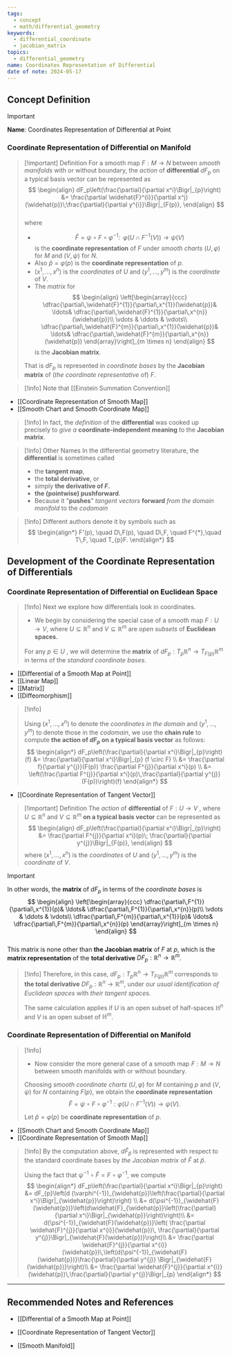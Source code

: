 ```yaml
---
tags:
  - concept
  - math/differential_geometry
keywords:
  - differential_coordinate
  - jacobian_matrix
topics:
  - differential_geometry
name: Coordinates Representation of Differential
date of note: 2024-05-17
---
```


## Concept Definition

>[!important]
>**Name**: Coordinates Representation of Differential at Point


### Coordinate Representation of Differential on Manifold

>[!important] Definition
>For a smooth map $F: M \rightarrow N$ between *smooth manifolds* with or without boundary, the *action* of **differential** $dF_{p}$ on a typical basis vector can be represented as
>$$
> \begin{align}
> dF_p\left(\frac{\partial}{\partial x^i}\Bigr|_{p}\right) &= \frac{\partial \widehat{F}^{i}}{\partial x^j}(\widehat{p})\;\frac{\partial}{\partial y^{i}}\Bigr|_{F(p)},
> \end{align}
>$$  
>where  
>- $$\widehat{F} = \psi \circ F \circ \varphi^{-1}: \;\; \varphi(U \cap F^{-1}(V)) \rightarrow \psi(V)$$ is the **coordinate representation** of $F$ under *smooth charts* $(U,\varphi)$ for $M$ and $(V, \psi)$ for $N$. 
>- Also $\widehat{p} = \varphi(p)$  is the **coordinate representation** of $p$. 
>- $(x^1,\ldots, x^n)$ is the *coordinates* of $U$ and $(y^1,\ldots, y^m)$ is the *coordinate* of $V$.  
>- The *matrix* for 
>$$
>\begin{align}
>  \left[\begin{array}{ccc}
> \dfrac{\partial\,\widehat{F}^{1}}{\partial\,x^{1}}(\widehat{p})& \ldots& \dfrac{\partial\,\widehat{F}^{1}}{\partial\,x^{n}}(\widehat{p})\\
> \vdots & \ddots & \vdots\\
> \dfrac{\partial\,\widehat{F}^{m}}{\partial\,x^{1}}(\widehat{p})& \ldots& \dfrac{\partial\,\widehat{F}^{m}}{\partial\,x^{n}}(\widehat{p})
> \end{array}\right]_{m \times n}
> \end{align}
>$$ 
>is the **Jacobian matrix**.
>
>That is $dF_{p}$ is represented in *coordinate bases* by the **Jacobian matrix** of (*the coordinate representative* of) $F$.

>[!info]
>Note that [[Einstein Summation Convention]]

- [[Coordinate Representation of Smooth Map]]
- [[Smooth Chart and Smooth Coordinate Map]]

>[!info]
>In fact, the *definition* of the **differential** was cooked up precisely to *give a* **coordinate-independent meaning** to the **Jacobian matrix**.

>[!info] Other Names
>In the differential geometry literature, the **differential** is sometimes called 
>- the **tangent map**, 
>- the **total derivative**, or 
>- simply **the derivative of $F$.** 
>-  **the (pointwise) pushforward**. 
>	- Because it "**pushes**" *tangent vectors* **forward** *from the domain manifold* to the *codomain*

>[!info]
>Different authors denote it by symbols such as
>$$
> \begin{align*}
> F'(p), \quad D\,F(p), \quad D\,F, \quad F^{*},\quad T\,F, \quad T_{p}F.
> \end{align*}
>$$ 



## Development of the Coordinate Representation of Differentials

### Coordinate Representation of Differential on Euclidean Space

>[!info]
>Next we explore how differentials look in coordinates. 
>
>- We begin by considering the special case of a smooth map $F: U \rightarrow V$, where $U \subseteq \mathbb{R}^n$ and $V \subseteq \mathbb{R}^m$ are *open subsets* of **Euclidean spaces.**  
>
>For any $p \in U$ , we will determine the **matrix** of $dF_p: T_{p}\mathbb{R}^n \rightarrow T_{F(p)}\mathbb{R}^m$ in terms of the *standard coordinate bases.*

- [[Differential of a Smooth Map at Point]]
- [[Linear Map]]
- [[Matrix]]
- [[Diffeomorphism]]

>[!info]
>
> Using $(x^1,\ldots, x^n)$ to denote the *coordinates in the domain* and $(y^1,\ldots, y^m)$ to denote those in the *codomain*, we use the **chain rule** to compute **the action of $dF_p$ on a typical basis vector** as follows:
>$$ 
> \begin{align*}
> dF_p\left(\frac{\partial}{\partial x^i}\Bigr|_{p}\right)(f) &= \frac{\partial}{\partial x^i}\Bigr|_{p} (f \circ F) \\
> &= \frac{\partial f}{\partial y^{j}}(F(p)) \frac{\partial F^{j}}{\partial x^i}(p) \\
> &= \left(\frac{\partial F^{j}}{\partial x^i}(p)\,\frac{\partial}{\partial y^{j}}(F(p))\right)(f) 
> \end{align*}
>$$ 

- [[Coordinate Representation of Tangent Vector]]

>[!important] Definition
>The *action* of **differential** of $F: U \rightarrow V$ , where $U \subseteq \mathbb{R}^n$ and $V \subseteq \mathbb{R}^m$ **on a typical basis vector** can be represented as
>$$
> \begin{align}
> dF_p\left(\frac{\partial}{\partial x^i}\Bigr|_{p}\right) &= \frac{\partial F^{j}}{\partial x^i}(p)\; \frac{\partial}{\partial y^{j}}\Bigr|_{F(p)},
> \end{align} 
>$$ 
>where $(x^1,\ldots, x^n)$ is the *coordinates* of $U$ and $(y^1,\ldots, y^m)$ is the *coordinate* of $V$.

>[!important]
>In other words, the **matrix** of $dF_p$ in terms of the *coordinate bases* is 
>$$
> \begin{align}
>  \left[\begin{array}{ccc}
> \dfrac{\partial\,F^{1}}{\partial\,x^{1}}(p)& \ldots& \dfrac{\partial\,F^{1}}{\partial\,x^{n}}(p)\\
> \vdots & \ddots & \vdots\\
> \dfrac{\partial\,F^{m}}{\partial\,x^{1}}(p)& \ldots& \dfrac{\partial\,F^{m}}{\partial\,x^{n}}(p)
> \end{array}\right]_{m \times n}
> \end{align}
>$$  
>This matrix is none other than **the Jacobian matrix** of $F$ at $p$, which is the **matrix representation** of the **total derivative** $DF_{p}: \mathbb{R}^n \rightarrow \mathbb{R}^m$. 

>[!info]
> Therefore, in this case, $dF_p: T_{p}\mathbb{R}^n \rightarrow T_{F(p)}\mathbb{R}^m$ corresponds to **the total derivative** $DF_{p}: \mathbb{R}^n \rightarrow \mathbb{R}^m$, under our *usual identification of Euclidean spaces* with *their tangent spaces.* 
> 
> The same calculation applies if $U$ is an open subset of half-spaces $\mathbb{H}^n$ and $V$ is an open subset of $\mathbb{H}^m$.


### Coordinate Representation of Differential on Manifold

>[!info]
>- Now consider the more general case of a smooth map $F: M \rightarrow N$ between smooth manifolds with or without boundary.   
> 
> Choosing *smooth coordinate charts* $(U,\varphi)$ for $M$ containing $p$ and $(V, \psi)$  for $N$ containing $F(p)$, we obtain the **coordinate representation** $$\widehat{F} = \psi \circ F \circ \varphi^{-1}: \varphi(U \cap F^{-1}(V)) \rightarrow \psi(V).$$ 
> 
> Let $\widehat{p} = \varphi(p)$ be **coordinate representation** of $p$.

- [[Smooth Chart and Smooth Coordinate Map]]
- [[Coordinate Representation of Smooth Map]]

>[!info]
> By the computation above, $d\widehat{F}_{\widehat{p}}$ is represented with respect to the standard coordinate bases by *the Jacobian matrix* of $\widehat{F}$ at $\widehat{p}$. 
> 
> Using the fact that $\psi^{-1} \circ \widehat{F} =  F \circ \varphi^{-1}$, we compute
>$$
> \begin{align*}
> dF_p\left(\frac{\partial}{\partial x^i}\Bigr|_{p}\right) &= dF_{p}\left(d (\varphi^{-1})_{\widehat{p}}\left(\frac{\partial}{\partial x^i}\Bigr|_{\widehat{p}}\right)\right) \\
> &= d(\psi^{-1})_{\widehat{F}(\widehat{p})}\left(d\widehat{F}_{\widehat{p}}\left(\frac{\partial}{\partial x^i}\Bigr|_{\widehat{p}}\right)\right)\\
> &= d(\psi^{-1})_{\widehat{F}(\widehat{p})}\left( \frac{\partial \widehat{F}^{j}}{\partial x^{i}}(\widehat{p})\, \frac{\partial}{\partial y^{j}}\Bigr|_{\widehat{F}(\widehat{p})}\right)\\
> &= \frac{\partial \widehat{F}^{j}}{\partial x^{i}}(\widehat{p})\,\left(d(\psi^{-1})_{\widehat{F}(\widehat{p})}\frac{\partial}{\partial y^{j}} \Bigr|_{\widehat{F}(\widehat{p})}\right)\\
> &= \frac{\partial \widehat{F}^{j}}{\partial x^{i}}(\widehat{p})\,\frac{\partial}{\partial y^{j}}\Bigr|_{p}
> \end{align*}
>$$ 


























-----------
##  Recommended Notes and References

- [[Differential of a Smooth Map at Point]]
- [[Coordinate Representation of Tangent Vector]]

- [[Smooth Manifold]]




